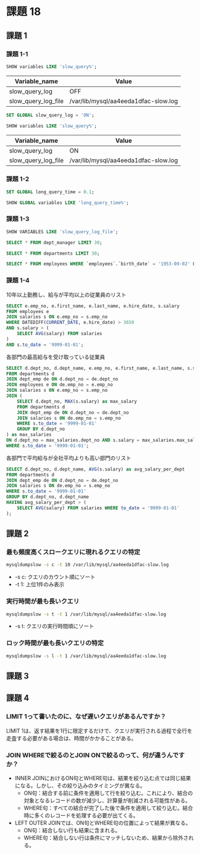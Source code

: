 # 課題 18

## 課題 1

### 課題 1-1

``` SQL
SHOW variables LIKE 'slow_query%';
```

| Variable_name       | Value                                    |
| ------------------- | ---------------------------------------- |
| slow_query_log      | OFF                                      |
| slow_query_log_file | /var/lib/mysql/aa4eeda1dfac-slow.log     |

``` SQL
SET GLOBAL slow_query_log = 'ON';
```

``` SQL
SHOW variables LIKE 'slow_query%';
```

| Variable_name       | Value                                    |
| ------------------- | ---------------------------------------- |
| slow_query_log      | ON                                       |
| slow_query_log_file | /var/lib/mysql/aa4eeda1dfac-slow.log     |

### 課題 1-2

``` SQL
SET GLOBAL long_query_time = 0.1;
```

``` SQL
SHOW GLOBAL variables LIKE 'long_query_time%';
```

### 課題 1-3

``` SQL
SHOW VARIABLES LIKE 'slow_query_log_file';
```

``` SQL
SELECT * FROM dept_manager LIMIT 30;
```

``` SQL
SELECT * FROM departments LIMIT 30;
```

``` SQL
SELECT * FROM employees WHERE `employees`.`birth_date` = '1953-09-02' LIMIT 1;
```

### 課題 1-4

10年以上勤務し、給与が平均以上の従業員のリスト

``` SQL
SELECT e.emp_no, e.first_name, e.last_name, e.hire_date, s.salary
FROM employees e
JOIN salaries s ON e.emp_no = s.emp_no
WHERE DATEDIFF(CURRENT_DATE, e.hire_date) > 3650
AND s.salary > (
    SELECT AVG(salary) FROM salaries
)
AND s.to_date = '9999-01-01';
```

各部門の最高給与を受け取っている従業員

``` SQL
SELECT d.dept_no, d.dept_name, e.emp_no, e.first_name, e.last_name, s.salary
FROM departments d
JOIN dept_emp de ON d.dept_no = de.dept_no
JOIN employees e ON de.emp_no = e.emp_no
JOIN salaries s ON e.emp_no = s.emp_no
JOIN (
    SELECT d.dept_no, MAX(s.salary) as max_salary
    FROM departments d
    JOIN dept_emp de ON d.dept_no = de.dept_no
    JOIN salaries s ON de.emp_no = s.emp_no
    WHERE s.to_date = '9999-01-01'
    GROUP BY d.dept_no
) as max_salaries
ON d.dept_no = max_salaries.dept_no AND s.salary = max_salaries.max_salary
WHERE s.to_date = '9999-01-01';
```

各部門で平均給与が全社平均よりも高い部門のリスト

``` SQL
SELECT d.dept_no, d.dept_name, AVG(s.salary) as avg_salary_per_dept
FROM departments d
JOIN dept_emp de ON d.dept_no = de.dept_no
JOIN salaries s ON de.emp_no = s.emp_no
WHERE s.to_date = '9999-01-01'
GROUP BY d.dept_no, d.dept_name
HAVING avg_salary_per_dept > (
    SELECT AVG(salary) FROM salaries WHERE to_date = '9999-01-01'
);
```

## 課題 2

### 最も頻度高くスロークエリに現れるクエリの特定

``` bash
mysqldumpslow -s c -t 10 /var/lib/mysql/aa4eeda1dfac-slow.log
```
- -s c: クエリのカウント順にソート
- -t 1: 上位1件のみ表示

### 実行時間が最も長いクエリ

``` bash
mysqldumpslow -s t -t 1 /var/lib/mysql/aa4eeda1dfac-slow.log
```
- -s t: クエリの実行時間順にソート

### ロック時間が最も長いクエリの特定

``` bash
mysqldumpslow -s l -t 1 /var/lib/mysql/aa4eeda1dfac-slow.log
```

## 課題 3

## 課題 4

### LIMIT 1って書いたのに、なぜ遅いクエリがあるんですか？

LIMIT 1は、返す結果を1行に限定するだけで、クエリが実行される過程で全行を走査する必要がある場合は、時間がかかることがある。

### JOIN WHEREで絞るのとJOIN ONで絞るのって、何が違うんですか？

- INNER JOINにおけるON句とWHERE句は、結果を絞り込む点では同じ結果になる。しかし、その絞り込みのタイミングが異なる。
  - ON句：結合する前に条件を適用して行を絞り込む。これにより、結合の対象となるレコードの数が減少し、計算量が削減される可能性がある。
  - WHERE句：すべての結合が完了した後で条件を適用して絞り込む。結合時に多くのレコードを処理する必要が出てくる。
- LEFT OUTER JOINでは、ON句とWHERE句の位置によって結果が異なる。
  - ON句：結合しない行も結果に含まれる。
  - WHERE句：結合しない行は条件にマッチしないため、結果から除外される。
